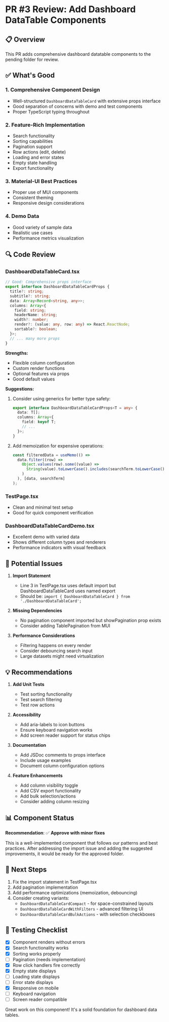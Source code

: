 # PR #3 Review: Add Dashboard DataTable Components

## 📋 Overview
This PR adds comprehensive dashboard datatable components to the pending folder for review.

## ✅ What's Good

### 1. **Comprehensive Component Design**
- Well-structured `DashboardDataTableCard` with extensive props interface
- Good separation of concerns with demo and test components
- Proper TypeScript typing throughout

### 2. **Feature-Rich Implementation**
- Search functionality
- Sorting capabilities
- Pagination support
- Row actions (edit, delete)
- Loading and error states
- Empty state handling
- Export functionality

### 3. **Material-UI Best Practices**
- Proper use of MUI components
- Consistent theming
- Responsive design considerations

### 4. **Demo Data**
- Good variety of sample data
- Realistic use cases
- Performance metrics visualization

## 🔍 Code Review

### DashboardDataTableCard.tsx
```typescript
// Good: Comprehensive props interface
export interface DashboardDataTableCardProps {
  title?: string;
  subtitle?: string;
  data: Array<Record<string, any>>;
  columns: Array<{
    field: string;
    headerName: string;
    width?: number;
    render?: (value: any, row: any) => React.ReactNode;
    sortable?: boolean;
  }>;
  // ... many more props
}
```

**Strengths:**
- Flexible column configuration
- Custom render functions
- Optional features via props
- Good default values

**Suggestions:**
1. Consider using generics for better type safety:
   ```typescript
   export interface DashboardDataTableCardProps<T = any> {
     data: T[];
     columns: Array<{
       field: keyof T;
       // ...
     }>;
   }
   ```

2. Add memoization for expensive operations:
   ```typescript
   const filteredData = useMemo(() => 
     data.filter((row) =>
       Object.values(row).some((value) =>
         String(value).toLowerCase().includes(searchTerm.toLowerCase())
       )
     ), [data, searchTerm]
   );
   ```

### TestPage.tsx
- Clean and minimal test setup
- Good for quick component verification

### DashboardDataTableCardDemo.tsx
- Excellent demo with varied data
- Shows different column types and renderers
- Performance indicators with visual feedback

## 🐛 Potential Issues

1. **Import Statement**
   - Line 3 in TestPage.tsx uses default import but DashboardDataTableCard uses named export
   - Should be: `import { DashboardDataTableCard } from './DashboardDataTableCard';`

2. **Missing Dependencies**
   - No pagination component imported but showPagination prop exists
   - Consider adding TablePagination from MUI

3. **Performance Considerations**
   - Filtering happens on every render
   - Consider debouncing search input
   - Large datasets might need virtualization

## 💡 Recommendations

1. **Add Unit Tests**
   - Test sorting functionality
   - Test search filtering
   - Test row actions

2. **Accessibility**
   - Add aria-labels to icon buttons
   - Ensure keyboard navigation works
   - Add screen reader support for status chips

3. **Documentation**
   - Add JSDoc comments to props interface
   - Include usage examples
   - Document column configuration options

4. **Feature Enhancements**
   - Add column visibility toggle
   - Add CSV export functionality
   - Add bulk selection/actions
   - Consider adding column resizing

## 📊 Component Status

**Recommendation**: ✅ **Approve with minor fixes**

This is a well-implemented component that follows our patterns and best practices. After addressing the import issue and adding the suggested improvements, it would be ready for the approved folder.

## 🔄 Next Steps

1. Fix the import statement in TestPage.tsx
2. Add pagination implementation
3. Add performance optimizations (memoization, debouncing)
4. Consider creating variants:
   - `DashboardDataTableCardCompact` - for space-constrained layouts
   - `DashboardDataTableCardWithFilters` - advanced filtering UI
   - `DashboardDataTableCardBulkActions` - with selection checkboxes

## 📝 Testing Checklist

- [x] Component renders without errors
- [x] Search functionality works
- [x] Sorting works properly
- [ ] Pagination (needs implementation)
- [x] Row click handlers fire correctly
- [x] Empty state displays
- [ ] Loading state displays
- [ ] Error state displays
- [x] Responsive on mobile
- [ ] Keyboard navigation
- [ ] Screen reader compatible

Great work on this component! It's a solid foundation for dashboard data tables.